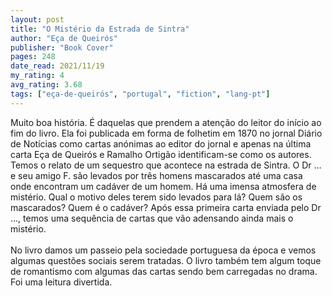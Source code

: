 ```yaml
---
layout: post
title: "O Mistério da Estrada de Sintra"
author: "Eça de Queirós"
publisher: "Book Cover"
pages: 248
date_read: 2021/11/19
my_rating: 4
avg_rating: 3.68
tags: ["eça-de-queirós", "portugal", "fiction", "lang-pt"]
---
```


Muito boa história. É daquelas que prendem a atenção do leitor do início ao fim do livro. Ela foi publicada em forma de folhetim em 1870 no jornal Diário de Notícias como cartas anónimas ao editor do jornal e apenas na última carta Eça de Queirós e Ramalho Ortigão identificam-se como os autores. Temos o relato de um sequestro que acontece na estrada de Sintra. O Dr … e seu amigo F. são levados por três homens mascarados até uma casa onde encontram um cadáver de um homem. Há uma imensa atmosfera de mistério. Qual o motivo deles terem sido levados para lá? Quem são os mascarados? Quem é o cadáver? Após essa primeira carta enviada pelo Dr …, temos uma sequência de cartas que vão adensando ainda mais o mistério. <br/><br/>No livro damos um passeio pela sociedade portuguesa da época e vemos algumas questões sociais serem tratadas. O livro também tem algum toque de romantismo com algumas das cartas sendo bem carregadas no drama. Foi uma leitura divertida.

